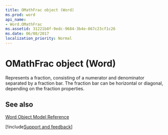 ```yaml
---
title: OMathFrac object (Word)
ms.prod: word
api_name:
- Word.OMathFrac
ms.assetid: 31221b8f-9edc-9684-3b4e-867c23cf1c26
ms.date: 06/08/2017
localization_priority: Normal
---
```



# OMathFrac object (Word)

Represents a fraction, consisting of a numerator and denominator separated by a fraction bar. The fraction bar can be horizontal or diagonal, depending on the fraction properties.


## See also


[Word Object Model Reference](overview/Word/object-model.md)

[!include[Support and feedback](~/includes/feedback-boilerplate.md)]